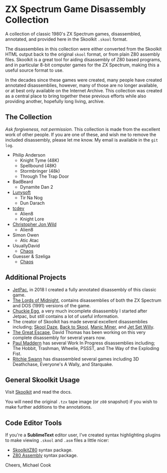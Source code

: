 # ZX Spectrum Game Disassembly Collection

A collection of classic 1980's ZX Spectrum games, disassembled, annotated,
and provided here in the Skoolkit `.skool` format.

The disassemblies in this collection were either converted from the Skoolkit
HTML output back to the original `skool` format, or from plain Z80 assembly
files. Skoolkit is a great tool for aiding disassembly of Z80 based programs,
and in particular 8-bit computer games for the ZX Spectrum, making this a
useful source format to use.

In the decades since these games were created, many people have created
annotated disassemblies, however, many of those are no longer available, or at
best only available on the Internet Archive. This collection was created as a
central place to bring together these previous efforts while also providing
another, hopefully long living, archive.


## The Collection

_Ask forgiveness, not permission._ This collection is made from the excellent
work of other people. If you are one of these, and wish me to remove the
included disassembly, please let me know. My email is available in the `git log`.

* Philip Anderson
  - Knight Tyme (48K)
  - Spellbound (48K)
  - Stormbringer (48k)
  - Through The Trap Door
* BadBeard
  - Dynamite Dan 2
* [Lunysoft](http://www.luny.co.uk)
  - Tir Na Nog
  - Dun Darach
* [tcdev](http://members.iinet.net.au/~msmcdoug/zx/)
  - Alien8
  - Knight Lore
* [Christopher Jon Wild](http://www.icemark.com/downloads/)
  - Alien8
* Simon Owen
  - Atic Atac
* UsuallyDavid
  - [Chaos](https://szeliga.zapto.org/stuff/Chaos/UsuallyDavid/)
* Guesser & Szeliga
  - [Chaos](https://szeliga.zapto.org/stuff/Chaos/chaos.html)


## Additional Projects

* [JetPac](https://github.com/mrcook/jetpac-disassembly), in 2018 I created a
  fully annotated disassembly of this classic game.
* [The Lords of Midnight](https://github.com/mrcook/lords-of-midnight-disassembly), contains
  disassemblies of both the ZX Spectrum and DOS (1991) versions of the game.
* [Chuckie Egg](https://github.com/mrcook/chuckie-egg-disassembly), a very much incomplete
  disassembly I started after Jetpac, but still contains a lot of useful information.
* The creator of Skoolkit has made several excellent disassemblies including;
  [Skool Daze](https://github.com/skoolkid/skooldaze), [Back to Skool](https://github.com/skoolkid/backtoskool),
  [Manic Miner](https://github.com/skoolkid/manicminer), and [Jet Set Willy](https://github.com/skoolkid/jetsetwilly).
* [The Great Escape](https://github.com/dpt/The-Great-Escape), David Thomas has
  been working on this very complete disassembly for several years now.
* [Paul Maddern](https://github.com/pobtastic) has several Work In Progress disassemblies
  including; The Hobbit, Trashman, Wheelie, PSSST, and The Way of the Exploding Fist.
* [Ritchie Swann](https://github.com/Ritchie333) has disassembled several games
  including 3D Deathchase, Everyone's A Wally, and Starquake.


## General Skoolkit Usage

Visit [Skoolkit](https://skoolkit.ca/) and read the docs.

You will need the original `.tzx` tape image (or `z80` snapshot) if you wish
to make further additions to the annotations.


## Code Editor Tools

If you're a **SublimeText** editor user, I've created syntax highlighting
plugins to make viewing `.skool` and `.asm` files a little nicer:

* [SkoolkitZ80](https://packagecontrol.io/packages/SkoolkitZ80) syntax package.
* [Z80 Assembly](https://packagecontrol.io/packages/Z80%20Assembly) syntax package.

Cheers,
Michael Cook
